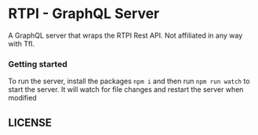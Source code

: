 # RTPI - GraphQL Server
A GraphQL server that wraps the RTPI Rest API. Not affiliated in any way with TfI.

### Getting started
To run the server, install the packages `npm i` and then run `npm run watch` to start the server. It will watch for file changes and restart the server when modified

## LICENSE 